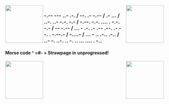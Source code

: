 <img align= "right" height= "120" src= "https://i.pinimg.com/originals/cd/4a/dd/cd4addb03dbfb01b2fe3072990e42ea6.gif" />


<img align= "left" height= "120" src= "https://i.pinimg.com/originals/98/bf/2b/98bf2bab3eca90338da2a441c34fc8f1.gif" />

<h3>-.-- --- ..- .-. / --. .- -.-- / .- ... / ..-. ..- -.-. -.- / -.--. -.-. .... . -.-. -.- / -- -.-- / ... - .-. .- .-- .--. .- --. . -.--.- / -....- / ... - .. .-.. .-.. / ..- -. ..-. .. -. .. ... .... . -..
</h3>

<h4> Morse code ^   =#- + Strawpage in unprogressed!</h4> 

<img align= "right" height= "120" src= "https://i.pinimg.com/originals/98/bf/2b/98bf2bab3eca90338da2a441c34fc8f1.gif" />


<img align= "left" height= "120" src= "https://i.pinimg.com/originals/cd/4a/dd/cd4addb03dbfb01b2fe3072990e42ea6.gif" />


